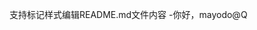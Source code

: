 支持标记样式编辑README.md文件内容
-你好，mayodo@Q

<!---
移动到页面上的下一个交互元素。有从零开始独立完成项目的经验
Q812/Q812是一个特殊的存储库，您的自述
--->
